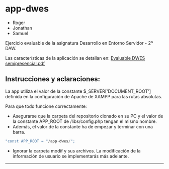 # app-dwes

 - Roger
 - Jonathan
 - Samuel

Ejercicio evaluable de la asignatura Desarrollo en Entorno Servidor - 2º DAW.

Las características de la aplicación se detallan en:
[Evaluable DWES semipresencial.pdf](https://github.com/RSMKode/app-dwes-roger-jonathan/files/13383127/Evaluable.DWES.semipresencial.pdf)

## Instrucciones y aclaraciones:
La app utiliza el valor de la constante $_SERVER['DOCUMENT_ROOT'] definida en la configuración de Apache de XAMPP para las rutas absolutas.

Para que todo funcione correctamente:
- Asegurarse que la carpeta del repositorio clonado en su PC y el valor de la constante APP_ROOT de /libs/config.php tengan el mismo nombre.
- Además, el valor de la constante ha de empezar y terminar con una barra.
```PHP
"const APP_ROOT = "/app-dwes/";
```
- Ignorar la carpeta modif y sus archivos. La modificación de la información de usuario se implementarás más adelante.

---
